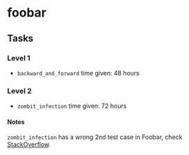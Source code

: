 # foobar

## Tasks
### Level 1
* `backward_and_forward` time given: 48 hours

### Level 2
* `zombit_infection` time given: 72 hours

#### Notes
`zombit_infection` has a wrong 2nd test case in Foobar, check [StackOverflow](http://stackoverflow.com/questions/38006104/foobar-zombit-infection-challenge).
